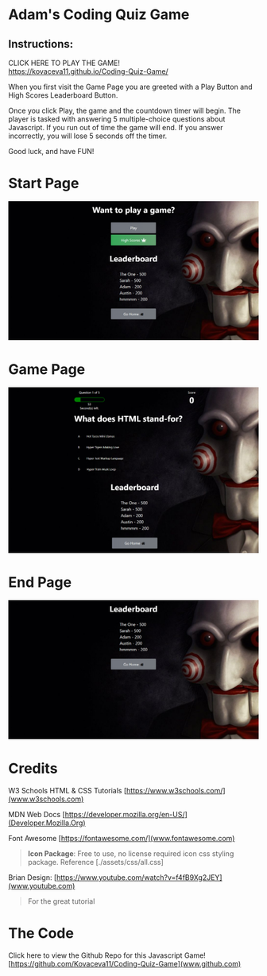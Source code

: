 # Adam's Coding Quiz Game

## Instructions:

CLICK HERE TO PLAY THE GAME!  
https://kovaceva11.github.io/Coding-Quiz-Game/



When you first visit the Game Page you are greeted with a Play Button and High Scores Leaderboard Button.

Once you click Play, the game and the countdown timer will begin. The player is tasked with answering 5 multiple-choice questions about Javascript. If you run out of time the game will end. If you answer incorrectly, you will lose 5 seconds off the timer. 

Good luck, and have FUN!

# Start Page
![The code quiz game screen](./assets/images/Homepage.png)

# Game Page
![The code quiz game screen](./assets/images/Gamepage.png)

# End Page
![The code quiz game screen](./assets/images/highscorepage.png)


# Credits

W3 Schools HTML & CSS Tutorials [https://www.w3schools.com/](www.w3schools.com)

MDN Web Docs [https://developer.mozilla.org/en-US/](Developer.Mozilla.Org)

Font Awesome [https://fontawesome.com/](www.fontawesome.com)
> **Icon Package**: Free to use, no license required icon css styling package. Reference [./assets/css/all.css]

Brian Design: [https://www.youtube.com/watch?v=f4fB9Xg2JEY](www.youtube.com)
>For the great tutorial

# The Code
Click here to view the Github Repo for this Javascript Game! 
[https://github.com/Kovaceva11/Coding-Quiz-Game](www.github.com)
